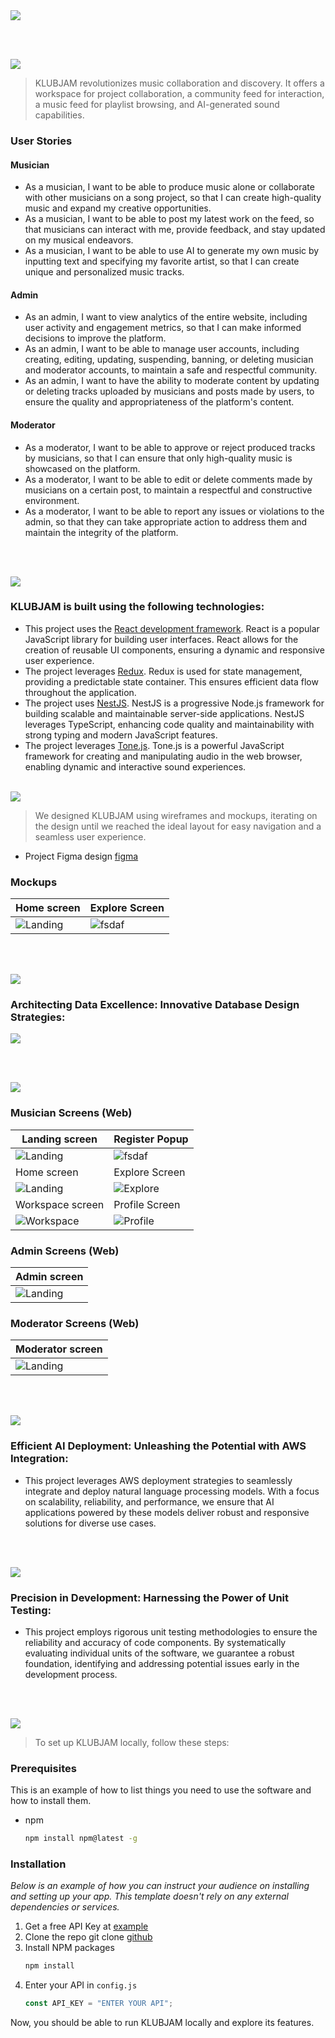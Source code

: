 <img src="./readme/title1.svg"/>

<br><br>

<!-- project philosophy -->
<img src="./readme/title2.svg"/>

> KLUBJAM revolutionizes music collaboration and discovery. It offers a workspace for project collaboration, a community feed for interaction, a music feed for playlist browsing, and AI-generated sound capabilities.

### User Stories

#### Musician

- As a musician, I want to be able to produce music alone or collaborate with other musicians on a song project, so that I can create high-quality music and expand my creative opportunities.
- As a musician, I want to be able to post my latest work on the feed, so that musicians can interact with me, provide feedback, and stay updated on my musical endeavors.
- As a musician, I want to be able to use AI to generate my own music by inputting text and specifying my favorite artist, so that I can create unique and personalized music tracks.
  <br>

#### Admin

- As an admin, I want to view analytics of the entire website, including user activity and engagement metrics, so that I can make informed decisions to improve the platform.
- As an admin, I want to be able to manage user accounts, including creating, editing, updating, suspending, banning, or deleting musician and moderator accounts, to maintain a safe and respectful community.
- As an admin, I want to have the ability to moderate content by updating or deleting tracks uploaded by musicians and posts made by users, to ensure the quality and appropriateness of the platform's content.
  <br>

#### Moderator

- As a moderator, I want to be able to approve or reject produced tracks by musicians, so that I can ensure that only high-quality music is showcased on the platform.
- As a moderator, I want to be able to edit or delete comments made by musicians on a certain post, to maintain a respectful and constructive environment.
- As a moderator, I want to be able to report any issues or violations to the admin, so that they can take appropriate action to address them and maintain the integrity of the platform.

<br><br>

<!-- Tech stack -->
<img src="./readme/title3.svg"/>

### KLUBJAM is built using the following technologies:

- This project uses the [React development framework](https://react.dev/). React is a popular JavaScript library for building user interfaces. React allows for the creation of reusable UI components, ensuring a dynamic and responsive user experience.
- The project leverages [Redux](https://redux.js.org/). Redux is used for state management, providing a predictable state container. This ensures efficient data flow throughout the application.
- The project uses [NestJS](https://nestjs.com/). NestJS is a progressive Node.js framework for building scalable and maintainable server-side applications. NestJS leverages TypeScript, enhancing code quality and maintainability with strong typing and modern JavaScript features.
- The project leverages [Tone.js](https://tonejs.github.io/). Tone.js is a powerful JavaScript framework for creating and manipulating audio in the web browser, enabling dynamic and interactive sound experiences.
  <br><br>

<!-- UI UX -->
<img src="./readme/title4.svg"/>

> We designed KLUBJAM using wireframes and mockups, iterating on the design until we reached the ideal layout for easy navigation and a seamless user experience.

- Project Figma design [figma](https://www.figma.com/design/AdFpHZHqfDga3fu1TE4QB2/KLUBJAM?node-id=0-1&t=MsWQ7YJPFsrEGOuV-0)

### Mockups

| Home screen                                  | Explore Screen                             |
| -------------------------------------------- | ------------------------------------------ |
| ![Landing](./readme/demo/Landing%20Page.png) | ![fsdaf](./readme/demo/Explore%20Page.png) |

<br><br>

<!-- Database Design -->
<img src="./readme/title5.svg"/>

### Architecting Data Excellence: Innovative Database Design Strategies:

<img src="./readme/demo/KLUBJAM-DB.png"/>

<br><br>

<!-- Implementation -->
<img src="./readme/title6.svg"/>

### Musician Screens (Web)

| Landing screen                            | Register Popup                                        |
| ----------------------------------------- | ----------------------------------------------------- |
| ![Landing](./readme/demo/landing.gif)     | ![fsdaf](./readme/demo/register.gif)                  |
| Home screen                               | Explore Screen                                        |
| ![Landing](./readme/demo/login.gif)       | ![Explore](./readme/demo/explore-ezgif.com-speed.gif) |
| Workspace screen                          | Profile Screen                                        |
| ![Workspace](./readme/demo/workspace.gif) | ![Profile](./readme/demo/profile.gif)                 |

### Admin Screens (Web)

| Admin screen                        |
| ----------------------------------- |
| ![Landing](./readme/demo/admin.gif) |

### Moderator Screens (Web)

| Moderator screen                  |
| --------------------------------- |
| ![Landing](./readme/demo/mod.gif) |

<br><br>

<!-- AWS Deployment -->
<img src="./readme/title8.svg"/>

### Efficient AI Deployment: Unleashing the Potential with AWS Integration:

- This project leverages AWS deployment strategies to seamlessly integrate and deploy natural language processing models. With a focus on scalability, reliability, and performance, we ensure that AI applications powered by these models deliver robust and responsive solutions for diverse use cases.

<br><br>

<!-- Unit Testing -->
<img src="./readme/title9.svg"/>

### Precision in Development: Harnessing the Power of Unit Testing:

- This project employs rigorous unit testing methodologies to ensure the reliability and accuracy of code components. By systematically evaluating individual units of the software, we guarantee a robust foundation, identifying and addressing potential issues early in the development process.

<br><br>

<!-- How to run -->
<img src="./readme/title10.svg"/>

> To set up KLUBJAM locally, follow these steps:

### Prerequisites

This is an example of how to list things you need to use the software and how to install them.

- npm
  ```sh
  npm install npm@latest -g
  ```

### Installation

_Below is an example of how you can instruct your audience on installing and setting up your app. This template doesn't rely on any external dependencies or services._

1. Get a free API Key at [example](https://example.com)
2. Clone the repo
   git clone [github](https://github.com/your_username_/Project-Name.git)
3. Install NPM packages
   ```sh
   npm install
   ```
4. Enter your API in `config.js`
   ```js
   const API_KEY = "ENTER YOUR API";
   ```

Now, you should be able to run KLUBJAM locally and explore its features.
